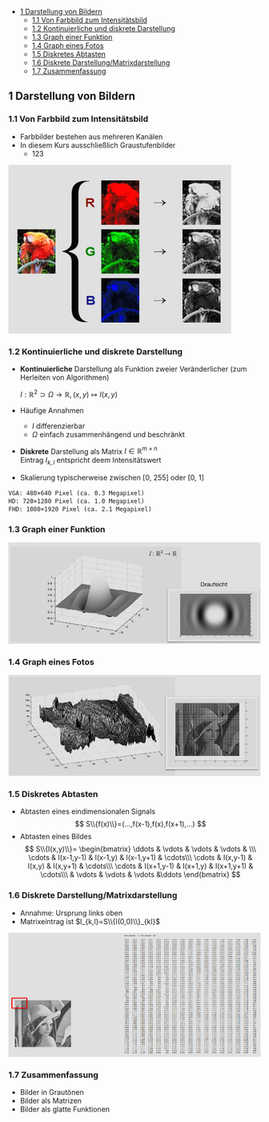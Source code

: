 - [1 Darstellung von Bildern](#1-darstellung-von-bildern)
	- [1.1 Von Farbbild zum Intensitätsbild](#11-von-farbbild-zum-intensitätsbild)
	- [1.2 Kontinuierliche und diskrete Darstellung](#12-kontinuierliche-und-diskrete-darstellung)
	- [1.3 Graph einer Funktion](#13-graph-einer-funktion)
	- [1.4 Graph eines Fotos](#14-graph-eines-fotos)
	- [1.5 Diskretes Abtasten](#15-diskretes-abtasten)
	- [1.6 Diskrete Darstellung/Matrixdarstellung](#16-diskrete-darstellungmatrixdarstellung)
	- [1.7 Zusammenfassung](#17-zusammenfassung)
 

## 1 Darstellung von Bildern

### 1.1 Von Farbbild zum Intensitätsbild

- Farbbilder bestehen aus mehreren Kanälen
- In diesem Kurs ausschließlich Graustufenbilder
  - 123

![img](img/1-1.png)

### 1.2 Kontinuierliche und diskrete Darstellung

- **Kontinuierliche** Darstellung als Funktion zweier Veränderlicher (zum Herleiten von Algorithmen) 
  
  $I:\mathbb{R}^2\supset \Omega \to \mathbb R, (x,y)\mapsto I(x,y)$
- Häufige Annahmen
	- $I$ differenzierbar
	- $\Omega$ einfach zusammenhängend und beschränkt
- **Diskrete** Darstellung als Matrix $I\in \mathbb R^{m\times n}$<br>
  Eintrag $I_{k,l}$ entspricht deem Intensitätswert
- Skalierung typischerweise zwischen [0, 255] oder [0, 1]

```
VGA: 480×640 Pixel (ca. 0.3 Megapixel)
HD: 720×1280 Pixel (ca. 1.0 Megapixel)
FHD: 1080×1920 Pixel (ca. 2.1 Megapixel)
```

### 1.3 Graph einer Funktion

![img](img/1-2.png)

### 1.4 Graph eines Fotos

![img](img/1-3.png)

### 1.5 Diskretes Abtasten

- Abtasten eines eindimensionalen Signals
$$
S\\{f(x)\\}=(...,f(x-1),f(x),f(x+1),...)
$$
- Abtasten eines Bildes
$$
S\\{I(x,y)\\}=
\begin{bmatrix}
 \ddots & \vdots & \vdots & \vdots & \\\
 \cdots & I(x-1,y-1) & I(x-1,y) & I(x-1,y+1) & \cdots\\\
 \cdots & I(x,y-1) & I(x,y) & I(x,y+1) & \cdots\\\
 \cdots & I(x+1,y-1) & I(x+1,y) & I(x+1,y+1) & \cdots\\\
  & \vdots & \vdots & \vdots &\ddots
\end{bmatrix}
$$

### 1.6 Diskrete Darstellung/Matrixdarstellung

- Annahme: Ursprung links oben
- Matrixeintrag ist $I_{k,l}=S\\{I(0,0)\\}_{kl}$

![img](img/1-4.png)

### 1.7 Zusammenfassung

- Bilder in Grautönen
- Bilder als Matrizen
- Bilder als glatte Funktionen